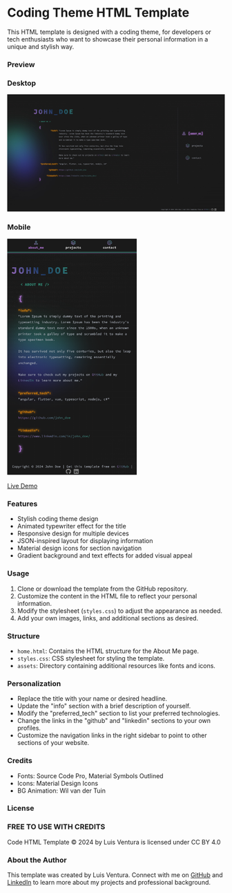 # Coding Theme HTML Template

This HTML template is designed with a coding theme, for developers or tech enthusiasts who want to showcase their personal information in a unique and stylish way.

### Preview

### Desktop
<img src="public/assets/preview.jpeg" alt="drawing" width="700"/>

### Mobile

<img src="public/assets/preview_mobile.png" alt="drawing" width="300"/>

[Live Demo](https://luisvent.com)

### Features

- Stylish coding theme design
- Animated typewriter effect for the title
- Responsive design for multiple devices
- JSON-inspired layout for displaying information
- Material design icons for section navigation
- Gradient background and text effects for added visual appeal

### Usage

1. Clone or download the template from the GitHub repository.
2. Customize the content in the HTML file to reflect your personal information.
3. Modify the stylesheet (`styles.css`) to adjust the appearance as needed.
4. Add your own images, links, and additional sections as desired.

### Structure

- `home.html`: Contains the HTML structure for the About Me page.
- `styles.css`: CSS stylesheet for styling the template.
- `assets`: Directory containing additional resources like fonts and icons.

### Personalization

- Replace the title with your name or desired headline.
- Update the "info" section with a brief description of yourself.
- Modify the "preferred_tech" section to list your preferred technologies.
- Change the links in the "github" and "linkedin" sections to your own profiles.
- Customize the navigation links in the right sidebar to point to other sections of your website.

### Credits

- Fonts: Source Code Pro, Material Symbols Outlined
- Icons: Material Design Icons
- BG Animation: Wil van der Tuin

### License

### FREE TO USE WITH CREDITS

Code HTML Template © 2024 by Luis Ventura is licensed under CC BY 4.0

### About the Author

This template was created by Luis Ventura. Connect with me on [GitHub](https://github.com/luisvent) and [LinkedIn](https://www.linkedin.com/in/luisvent/) to learn more about my projects and professional background.
